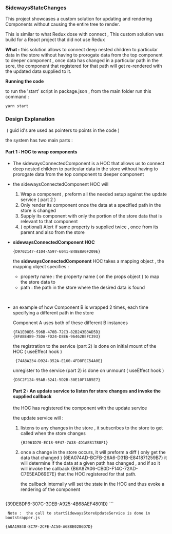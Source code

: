 ### SidewaysStateChanges



This project showcases a custom solution for updating and rendering Components without causing the entire tree to render. 

This is similar to what Redux dose with connect , This custom solution was build for a React project that did not use Redux 



**What :**  this solution allows to connect deep nested children to particular data in the store without having to prorogate data from the top component to deeper component , once data has changed in a particular path in the sore, the component that registered for that path will get re-rendered with the updated data supplied to it.  



**Running the code** 

to run the 'start' script in package.json , from the main folder run this command : 

```
yarn start
```



### **Design Explanation**     

​            (  guid id's are used as pointers to points in the code  )



the system has two main parts : 



#### Part 1 :  HOC to wrap components 

- The sidewaysConnectedComponent  is a HOC that allows us to connect deep nested children to particular data in the store without having to prorogate data from the top component to deeper component 
- the sidewaysConnectedComponent  HOC will 
  1. Wrap a component , preform all the needed setup against the update service  ( part 2 )
  2. Only render its component once the data at a specified path in the store is changed 
  3. Supply its component with only the portion of the store data that is relevant to that component 
  4. ( optional)  Alert if same property is supplied twice , once from its parent and also from the store 



- **sidewaysConnectedComponent HOC** 

   ```
   {D9702147-4104-A597-6041-B48E8A0F209E}
   ```

   

   the **sidewaysConnectedComponent** HOC takes a mapping object , the mapping object specifies :

  - property name :  the property name ( on the props object ) to map the store data to 
  - path : the path in the store where the desired data is found 

​    

- an example of how Component B is wrapped 2 times, each time specifying a different path in the store 

  Component A uses both of these different B instances   

  ```
  {FA1E08E6-596B-470B-72C3-82B243B3AD5D}
  {8FABE489-75DA-FD24-D8E6-96462BEFC393} 
  ```

  

  the registration to the service (part 2) is done on initial mount of the HOC  ( useEffect hook  )

  ```
   {74A8A234-D924-352A-E160-4FD8FEC54A0E}
  ```

  

  unregister to the service (part 2) is done on unmount ( useEffect hook  )

  ```
  {D3C2F124-95AB-5241-5D2B-30E10F7AB5E7}
  ```

  

  

  #### Part 2 : An update service to listen for store changes and invoke the supplied callback 

  the HOC has registered the component with the update service 

  the update service will : 

  1. listens to any changes in the store , it subscribes to the store to get called when the store changes 

     ```
     {B2961D70-EC18-9F47-7A38-4D1AE81780F1}
     
     ```

     

  2. once a change in the store occurs,  it will preform a diff ( only get the data that changed ) {6EA074AD-BCFB-26A6-D31B-E841871259B7}   it will determine if the data at a given path has changed , and if so it will invoke the callback  {B6A87A06-CB0D-F14C-72AD-C7E5EAD69E7E} that the HOC registered for that path. 

     

     the callback internally will set the state in the HOC and thus evoke a rendering of the component  
     
     ```
{39DE8DF6-307C-3DEB-A925-4B68AEF4801D}
     ```

     

     
   
     Note :  the call to startSidewaysStoreUpdateService is done in bootstrapper.js 
  
  ```
{A0A19840-8C7F-2CFE-AC50-A688E0286D7D}
  ```

   

  
  
  